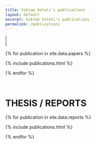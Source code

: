 ```yaml
---
title: Vikram Voleti's publications
layout: default
excerpt: Vikram Voleti's publications
permalink: /publications
---
```


| <a href="{{ site.google_scholar_url }}" target="_blank" style="text-align:center; display:block"><i class="ai ai-google-scholar-square ai-3x"></i></a> |

{% for publication in site.data.papers %}

{% include publications.html %}

{% endfor %}

<p>&nbsp;</p>

# THESIS / REPORTS

{% for publication in site.data.reports %}

{% include publications.html %}

{% endfor %}

